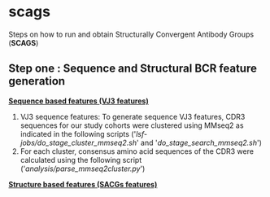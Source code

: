 # scags
Steps on how to run and obtain Structurally Convergent Antibody Groups (**SCAGS**)

## Step one : Sequence and Structural BCR feature generation
<ins> **Sequence based features (VJ3 features)**</ins>
1. VJ3 sequence features: To generate sequence VJ3 features, CDR3 sequences for our study cohorts were clustered using MMseq2 as indicated in the following scripts ('_lsf-jobs/do_stage_cluster_mmseq2.sh_' and '_do_stage_search_mmseq2.sh_')
2. For each cluster, consensus amino acid sequences of the CDR3 were calculated using the following script ('_analysis/parse_mmseq2cluster.py_')
   
<ins> **Structure based features (SACGs features)**</ins>
